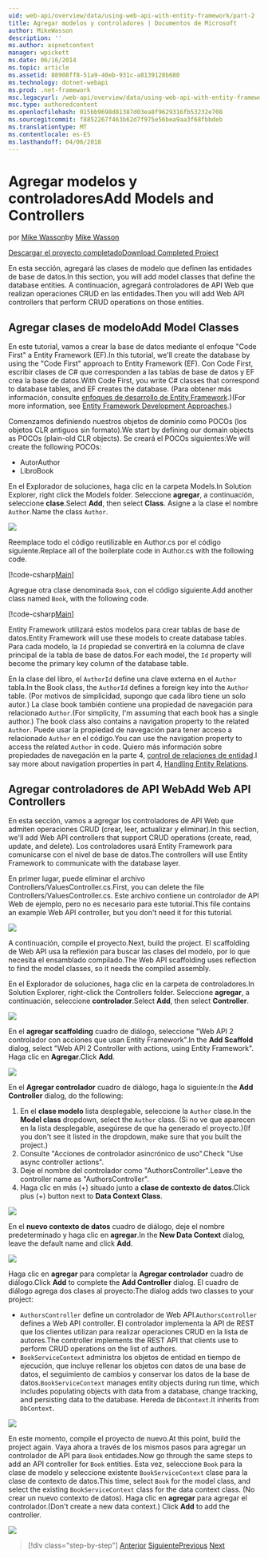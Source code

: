 ```yaml
---
uid: web-api/overview/data/using-web-api-with-entity-framework/part-2
title: Agregar modelos y controladores | Documentos de Microsoft
author: MikeWasson
description: ''
ms.author: aspnetcontent
manager: wpickett
ms.date: 06/16/2014
ms.topic: article
ms.assetid: 88908ff8-51a9-40eb-931c-a8139128b680
ms.technology: dotnet-webapi
ms.prod: .net-framework
msc.legacyurl: /web-api/overview/data/using-web-api-with-entity-framework/part-2
msc.type: authoredcontent
ms.openlocfilehash: 015bb9698d81387d03ea8f9629316fb53232e708
ms.sourcegitcommit: f8852267f463b62d7f975e56bea9aa3f68fbbdeb
ms.translationtype: MT
ms.contentlocale: es-ES
ms.lasthandoff: 04/06/2018
---
```

<a name="add-models-and-controllers"></a><span data-ttu-id="e97f7-102">Agregar modelos y controladores</span><span class="sxs-lookup"><span data-stu-id="e97f7-102">Add Models and Controllers</span></span>
====================
<span data-ttu-id="e97f7-103">por [Mike Wasson](https://github.com/MikeWasson)</span><span class="sxs-lookup"><span data-stu-id="e97f7-103">by [Mike Wasson](https://github.com/MikeWasson)</span></span>

[<span data-ttu-id="e97f7-104">Descargar el proyecto completado</span><span class="sxs-lookup"><span data-stu-id="e97f7-104">Download Completed Project</span></span>](https://github.com/MikeWasson/BookService)

<span data-ttu-id="e97f7-105">En esta sección, agregará las clases de modelo que definen las entidades de base de datos.</span><span class="sxs-lookup"><span data-stu-id="e97f7-105">In this section, you will add model classes that define the database entities.</span></span> <span data-ttu-id="e97f7-106">A continuación, agregará controladores de API Web que realizan operaciones CRUD en las entidades.</span><span class="sxs-lookup"><span data-stu-id="e97f7-106">Then you will add Web API controllers that perform CRUD operations on those entities.</span></span>

## <a name="add-model-classes"></a><span data-ttu-id="e97f7-107">Agregar clases de modelo</span><span class="sxs-lookup"><span data-stu-id="e97f7-107">Add Model Classes</span></span>

<span data-ttu-id="e97f7-108">En este tutorial, vamos a crear la base de datos mediante el enfoque "Code First" a Entity Framework (EF).</span><span class="sxs-lookup"><span data-stu-id="e97f7-108">In this tutorial, we'll create the database by using the "Code First" approach to Entity Framework (EF).</span></span> <span data-ttu-id="e97f7-109">Con Code First, escribir clases de C# que corresponden a las tablas de base de datos y EF crea la base de datos.</span><span class="sxs-lookup"><span data-stu-id="e97f7-109">With Code First, you write C# classes that correspond to database tables, and EF creates the database.</span></span> <span data-ttu-id="e97f7-110">(Para obtener más información, consulte [enfoques de desarrollo de Entity Framework](https://msdn.microsoft.com/library/ms178359%28v=vs.110%29.aspx#dbfmfcf).)</span><span class="sxs-lookup"><span data-stu-id="e97f7-110">(For more information, see [Entity Framework Development Approaches](https://msdn.microsoft.com/library/ms178359%28v=vs.110%29.aspx#dbfmfcf).)</span></span>

<span data-ttu-id="e97f7-111">Comenzamos definiendo nuestros objetos de dominio como POCOs (los objetos CLR antiguos sin formato).</span><span class="sxs-lookup"><span data-stu-id="e97f7-111">We start by defining our domain objects as POCOs (plain-old CLR objects).</span></span> <span data-ttu-id="e97f7-112">Se creará el POCOs siguientes:</span><span class="sxs-lookup"><span data-stu-id="e97f7-112">We will create the following POCOs:</span></span>

- <span data-ttu-id="e97f7-113">Autor</span><span class="sxs-lookup"><span data-stu-id="e97f7-113">Author</span></span>
- <span data-ttu-id="e97f7-114">Libro</span><span class="sxs-lookup"><span data-stu-id="e97f7-114">Book</span></span>

<span data-ttu-id="e97f7-115">En el Explorador de soluciones, haga clic en la carpeta Models.</span><span class="sxs-lookup"><span data-stu-id="e97f7-115">In Solution Explorer, right click the Models folder.</span></span> <span data-ttu-id="e97f7-116">Seleccione **agregar**, a continuación, seleccione **clase**.</span><span class="sxs-lookup"><span data-stu-id="e97f7-116">Select **Add**, then select **Class**.</span></span> <span data-ttu-id="e97f7-117">Asigne a la clase el nombre `Author`.</span><span class="sxs-lookup"><span data-stu-id="e97f7-117">Name the class `Author`.</span></span>

![](part-2/_static/image1.png)

<span data-ttu-id="e97f7-118">Reemplace todo el código reutilizable en Author.cs por el código siguiente.</span><span class="sxs-lookup"><span data-stu-id="e97f7-118">Replace all of the boilerplate code in Author.cs with the following code.</span></span>

[!code-csharp[Main](part-2/samples/sample1.cs)]

<span data-ttu-id="e97f7-119">Agregue otra clase denominada `Book`, con el código siguiente.</span><span class="sxs-lookup"><span data-stu-id="e97f7-119">Add another class named `Book`, with the following code.</span></span>

[!code-csharp[Main](part-2/samples/sample2.cs)]

<span data-ttu-id="e97f7-120">Entity Framework utilizará estos modelos para crear tablas de base de datos.</span><span class="sxs-lookup"><span data-stu-id="e97f7-120">Entity Framework will use these models to create database tables.</span></span> <span data-ttu-id="e97f7-121">Para cada modelo, la `Id` propiedad se convertirá en la columna de clave principal de la tabla de base de datos.</span><span class="sxs-lookup"><span data-stu-id="e97f7-121">For each model, the `Id` property will become the primary key column of the database table.</span></span>

<span data-ttu-id="e97f7-122">En la clase del libro, el `AuthorId` define una clave externa en el `Author` tabla.</span><span class="sxs-lookup"><span data-stu-id="e97f7-122">In the Book class, the `AuthorId` defines a foreign key into the `Author` table.</span></span> <span data-ttu-id="e97f7-123">(Por motivos de simplicidad, supongo que cada libro tiene un solo autor.) La clase book también contiene una propiedad de navegación para relacionado `Author`.</span><span class="sxs-lookup"><span data-stu-id="e97f7-123">(For simplicity, I'm assuming that each book has a single author.) The book class also contains a navigation property to the related `Author`.</span></span> <span data-ttu-id="e97f7-124">Puede usar la propiedad de navegación para tener acceso a relacionado `Author` en el código.</span><span class="sxs-lookup"><span data-stu-id="e97f7-124">You can use the navigation property to access the related `Author` in code.</span></span> <span data-ttu-id="e97f7-125">Quiero más información sobre propiedades de navegación en la parte 4, [control de relaciones de entidad](part-4.md).</span><span class="sxs-lookup"><span data-stu-id="e97f7-125">I say more about navigation properties in part 4, [Handling Entity Relations](part-4.md).</span></span>

## <a name="add-web-api-controllers"></a><span data-ttu-id="e97f7-126">Agregar controladores de API Web</span><span class="sxs-lookup"><span data-stu-id="e97f7-126">Add Web API Controllers</span></span>

<span data-ttu-id="e97f7-127">En esta sección, vamos a agregar los controladores de API Web que admiten operaciones CRUD (crear, leer, actualizar y eliminar).</span><span class="sxs-lookup"><span data-stu-id="e97f7-127">In this section, we'll add Web API controllers that support CRUD operations (create, read, update, and delete).</span></span> <span data-ttu-id="e97f7-128">Los controladores usará Entity Framework para comunicarse con el nivel de base de datos.</span><span class="sxs-lookup"><span data-stu-id="e97f7-128">The controllers will use Entity Framework to communicate with the database layer.</span></span>

<span data-ttu-id="e97f7-129">En primer lugar, puede eliminar el archivo Controllers/ValuesController.cs.</span><span class="sxs-lookup"><span data-stu-id="e97f7-129">First, you can delete the file Controllers/ValuesController.cs.</span></span> <span data-ttu-id="e97f7-130">Este archivo contiene un controlador de API Web de ejemplo, pero no es necesario para este tutorial.</span><span class="sxs-lookup"><span data-stu-id="e97f7-130">This file contains an example Web API controller, but you don't need it for this tutorial.</span></span>

![](part-2/_static/image2.png)

<span data-ttu-id="e97f7-131">A continuación, compile el proyecto.</span><span class="sxs-lookup"><span data-stu-id="e97f7-131">Next, build the project.</span></span> <span data-ttu-id="e97f7-132">El scaffolding de Web API usa la reflexión para buscar las clases del modelo, por lo que necesita el ensamblado compilado.</span><span class="sxs-lookup"><span data-stu-id="e97f7-132">The Web API scaffolding uses reflection to find the model classes, so it needs the compiled assembly.</span></span>

<span data-ttu-id="e97f7-133">En el Explorador de soluciones, haga clic en la carpeta de controladores.</span><span class="sxs-lookup"><span data-stu-id="e97f7-133">In Solution Explorer, right-click the Controllers folder.</span></span> <span data-ttu-id="e97f7-134">Seleccione **agregar**, a continuación, seleccione **controlador**.</span><span class="sxs-lookup"><span data-stu-id="e97f7-134">Select **Add**, then select **Controller**.</span></span>

![](part-2/_static/image3.png)

<span data-ttu-id="e97f7-135">En el **agregar scaffolding** cuadro de diálogo, seleccione "Web API 2 controlador con acciones que usan Entity Framework".</span><span class="sxs-lookup"><span data-stu-id="e97f7-135">In the **Add Scaffold** dialog, select "Web API 2 Controller with actions, using Entity Framework".</span></span> <span data-ttu-id="e97f7-136">Haga clic en **Agregar**.</span><span class="sxs-lookup"><span data-stu-id="e97f7-136">Click **Add**.</span></span>

![](part-2/_static/image4.png)

<span data-ttu-id="e97f7-137">En el **Agregar controlador** cuadro de diálogo, haga lo siguiente:</span><span class="sxs-lookup"><span data-stu-id="e97f7-137">In the **Add Controller** dialog, do the following:</span></span>

1. <span data-ttu-id="e97f7-138">En el **clase modelo** lista desplegable, seleccione la `Author` clase.</span><span class="sxs-lookup"><span data-stu-id="e97f7-138">In the **Model class** dropdown, select the `Author` class.</span></span> <span data-ttu-id="e97f7-139">(Si no ve que aparecen en la lista desplegable, asegúrese de que ha generado el proyecto.)</span><span class="sxs-lookup"><span data-stu-id="e97f7-139">(If you don't see it listed in the dropdown, make sure that you built the project.)</span></span>
2. <span data-ttu-id="e97f7-140">Consulte "Acciones de controlador asincrónico de uso".</span><span class="sxs-lookup"><span data-stu-id="e97f7-140">Check "Use async controller actions".</span></span>
3. <span data-ttu-id="e97f7-141">Deje el nombre del controlador como &quot;AuthorsController&quot;.</span><span class="sxs-lookup"><span data-stu-id="e97f7-141">Leave the controller name as &quot;AuthorsController&quot;.</span></span>
4. <span data-ttu-id="e97f7-142">Haga clic en más (+) situado junto a **clase de contexto de datos**.</span><span class="sxs-lookup"><span data-stu-id="e97f7-142">Click plus (+) button next to **Data Context Class**.</span></span>

![](part-2/_static/image5.png)

<span data-ttu-id="e97f7-143">En el **nuevo contexto de datos** cuadro de diálogo, deje el nombre predeterminado y haga clic en **agregar**.</span><span class="sxs-lookup"><span data-stu-id="e97f7-143">In the **New Data Context** dialog, leave the default name and click **Add**.</span></span>

![](part-2/_static/image6.png)

<span data-ttu-id="e97f7-144">Haga clic en **agregar** para completar la **Agregar controlador** cuadro de diálogo.</span><span class="sxs-lookup"><span data-stu-id="e97f7-144">Click **Add** to complete the **Add Controller** dialog.</span></span> <span data-ttu-id="e97f7-145">El cuadro de diálogo agrega dos clases al proyecto:</span><span class="sxs-lookup"><span data-stu-id="e97f7-145">The dialog adds two classes to your project:</span></span>

- <span data-ttu-id="e97f7-146">`AuthorsController` define un controlador de Web API.</span><span class="sxs-lookup"><span data-stu-id="e97f7-146">`AuthorsController` defines a Web API controller.</span></span> <span data-ttu-id="e97f7-147">El controlador implementa la API de REST que los clientes utilizan para realizar operaciones CRUD en la lista de autores.</span><span class="sxs-lookup"><span data-stu-id="e97f7-147">The controller implements the REST API that clients use to perform CRUD operations on the list of authors.</span></span>
- <span data-ttu-id="e97f7-148">`BookServiceContext` administra los objetos de entidad en tiempo de ejecución, que incluye rellenar los objetos con datos de una base de datos, el seguimiento de cambios y conservar los datos de la base de datos.</span><span class="sxs-lookup"><span data-stu-id="e97f7-148">`BookServiceContext` manages entity objects during run time, which includes populating objects with data from a database, change tracking, and persisting data to the database.</span></span> <span data-ttu-id="e97f7-149">Hereda de `DbContext`.</span><span class="sxs-lookup"><span data-stu-id="e97f7-149">It inherits from `DbContext`.</span></span>

![](part-2/_static/image7.png)

<span data-ttu-id="e97f7-150">En este momento, compile el proyecto de nuevo.</span><span class="sxs-lookup"><span data-stu-id="e97f7-150">At this point, build the project again.</span></span> <span data-ttu-id="e97f7-151">Vaya ahora a través de los mismos pasos para agregar un controlador de API para `Book` entidades.</span><span class="sxs-lookup"><span data-stu-id="e97f7-151">Now go through the same steps to add an API controller for `Book` entities.</span></span> <span data-ttu-id="e97f7-152">Esta vez, seleccione `Book` para la clase de modelo y seleccione existente `BookServiceContext` clase para la clase de contexto de datos.</span><span class="sxs-lookup"><span data-stu-id="e97f7-152">This time, select `Book` for the model class, and select the existing `BookServiceContext` class for the data context class.</span></span> <span data-ttu-id="e97f7-153">(No crear un nuevo contexto de datos). Haga clic en **agregar** para agregar el controlador.</span><span class="sxs-lookup"><span data-stu-id="e97f7-153">(Don't create a new data context.) Click **Add** to add the controller.</span></span>

![](part-2/_static/image8.png)

> [!div class="step-by-step"]
> <span data-ttu-id="e97f7-154">[Anterior](part-1.md)
> [Siguiente](part-3.md)</span><span class="sxs-lookup"><span data-stu-id="e97f7-154">[Previous](part-1.md)
[Next](part-3.md)</span></span>

